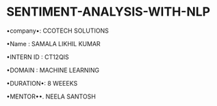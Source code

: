 # SENTIMENT-ANALYSIS-WITH-NLP

•company•: CCOTECH SOLUTIONS

•Name : SAMALA LIKHIL KUMAR

•INTERN ID : CT12QIS

•DOMAIN : MACHINE LEARNING

•DURATION•: 8 WEEEKS

•MENTOR••. NEELA SANTOSH
